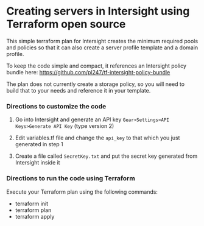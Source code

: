 
# Creating servers in Intersight using Terraform open source

This simple terraform plan for Intersight creates the minimum required pools and policies so that it can also create a server profile template and a domain profile.

To keep the code simple and compact, it references an Intersight policy bundle here:
https://github.com/pl247/tf-intersight-policy-bundle

The plan does not currently create a storage policy, so you will need to build that to your needs and reference it in your template.

### Directions to customize the code

1. Go into Intersight and generate an API key `Gear>Settings>API Keys>Generate API Key` (type version 2)

2. Edit variables.tf file and change the `api_key` to that which you just generated in step 1

3. Create a file called `SecretKey.txt` and put the secret key generated from Intersight inside it

### Directions to run the code using Terraform

Execute your Terraform plan using the following commands:
   - terraform init
   - terraform plan
   - terraform apply